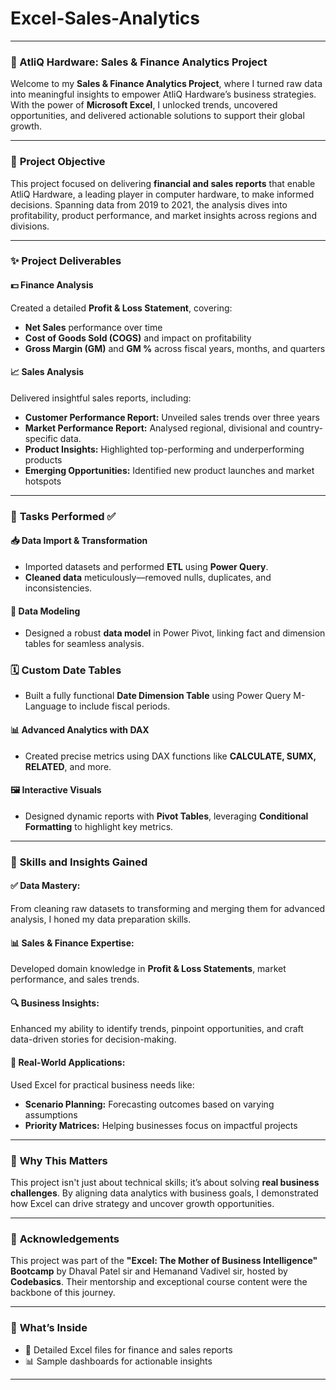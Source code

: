 # Excel-Sales-Analytics

---

### 🌟 AtliQ Hardware: Sales & Finance Analytics Project  

Welcome to my **Sales & Finance Analytics Project**, where I turned raw data into meaningful insights to empower AtliQ Hardware’s business strategies. With the power of **Microsoft Excel**, I unlocked trends, uncovered opportunities, and delivered actionable solutions to support their global growth.  

---

### 📜 **Project Objective**  

This project focused on delivering **financial and sales reports** that enable AtliQ Hardware, a leading player in computer hardware, to make informed decisions. Spanning data from 2019 to 2021, the analysis dives into profitability, product performance, and market insights across regions and divisions.  

---

### ✨ **Project Deliverables**  

#### 💵 **Finance Analysis**  
Created a detailed **Profit & Loss Statement**, covering:  
- **Net Sales** performance over time  
- **Cost of Goods Sold (COGS)** and impact on profitability  
- **Gross Margin (GM)** and **GM %** across fiscal years, months, and quarters  

#### 📈 **Sales Analysis**  
Delivered insightful sales reports, including:  
- **Customer Performance Report:** Unveiled sales trends over three years  
- **Market Performance Report:** Analysed regional, divisional and country-specific data. 
- **Product Insights:** Highlighted top-performing and underperforming products  
- **Emerging Opportunities:** Identified new product launches and market hotspots  

---

### 🔧 **Tasks Performed ✅**  

#### 📥 **Data Import & Transformation**  
- Imported datasets and performed **ETL** using **Power Query**.  
- **Cleaned data** meticulously—removed nulls, duplicates, and inconsistencies.  

#### 🔗 **Data Modeling**  
- Designed a robust **data model** in Power Pivot, linking fact and dimension tables for seamless analysis.  

### 🗓 **Custom Date Tables**  
- Built a fully functional **Date Dimension Table** using Power Query M-Language to include fiscal periods.  

#### 📊 **Advanced Analytics with DAX**  
- Created precise metrics using DAX functions like **CALCULATE, SUMX, RELATED**, and more.  

#### 🖼 **Interactive Visuals**  
- Designed dynamic reports with **Pivot Tables**, leveraging **Conditional Formatting** to highlight key metrics.  

---

### 🌟 **Skills and Insights Gained**  

#### ✅ **Data Mastery:**  
From cleaning raw datasets to transforming and merging them for advanced analysis, I honed my data preparation skills.  

#### 📊 **Sales & Finance Expertise:**  
Developed domain knowledge in **Profit & Loss Statements**, market performance, and sales trends.  

#### 🔍 **Business Insights:**  
Enhanced my ability to identify trends, pinpoint opportunities, and craft data-driven stories for decision-making.  

#### 🚀 **Real-World Applications:**  
Used Excel for practical business needs like:  
- **Scenario Planning:** Forecasting outcomes based on varying assumptions  
- **Priority Matrices:** Helping businesses focus on impactful projects  

---

### 🎉 **Why This Matters**  

This project isn't just about technical skills; it’s about solving **real business challenges**. By aligning data analytics with business goals, I demonstrated how Excel can drive strategy and uncover growth opportunities.  

---

### 🙏 **Acknowledgements**  

This project was part of the **"Excel: The Mother of Business Intelligence" Bootcamp** by Dhaval Patel sir and Hemanand Vadivel sir, hosted by **Codebasics**. Their mentorship and exceptional course content were the backbone of this journey.  

---

### 📂 **What’s Inside**  
- 📝 Detailed Excel files for finance and sales reports   
- 📊 Sample dashboards for actionable insights  

---

